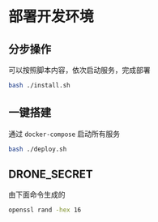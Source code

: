# 部署开发环境

## 分步操作

可以按照脚本内容，依次启动服务，完成部署

```bash
bash ./install.sh
```

## 一键搭建

通过 `docker-compose` 启动所有服务

```bash
bash ./deploy.sh
```

## DRONE_SECRET

由下面命令生成的

```bash
openssl rand -hex 16
```